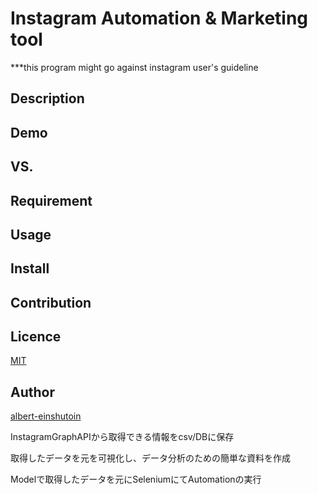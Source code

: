 # Instagram Automation & Marketing tool

***this program might go against instagram user's guideline

## Description

## Demo

## VS.

## Requirement

## Usage

## Install

## Contribution

## Licence

[MIT]()

## Author

[albert-einshutoin](https://github.com/albert-einshutoin)

InstagramGraphAPIから取得できる情報をcsv/DBに保存


取得したデータを元を可視化し、データ分析のための簡単な資料を作成



Modelで取得したデータを元にSeleniumにてAutomationの実行
